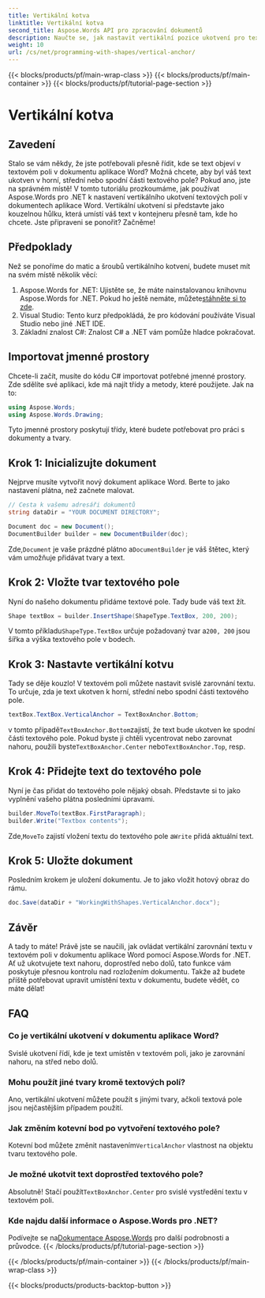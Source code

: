 ```yaml
---
title: Vertikální kotva
linktitle: Vertikální kotva
second_title: Aspose.Words API pro zpracování dokumentů
description: Naučte se, jak nastavit vertikální pozice ukotvení pro textová pole v dokumentech aplikace Word pomocí Aspose.Words for .NET. Včetně jednoduchého průvodce krok za krokem.
weight: 10
url: /cs/net/programming-with-shapes/vertical-anchor/
---
```


{{< blocks/products/pf/main-wrap-class >}}
{{< blocks/products/pf/main-container >}}
{{< blocks/products/pf/tutorial-page-section >}}

# Vertikální kotva

## Zavedení

Stalo se vám někdy, že jste potřebovali přesně řídit, kde se text objeví v textovém poli v dokumentu aplikace Word? Možná chcete, aby byl váš text ukotven v horní, střední nebo spodní části textového pole? Pokud ano, jste na správném místě! V tomto tutoriálu prozkoumáme, jak používat Aspose.Words pro .NET k nastavení vertikálního ukotvení textových polí v dokumentech aplikace Word. Vertikální ukotvení si představte jako kouzelnou hůlku, která umístí váš text v kontejneru přesně tam, kde ho chcete. Jste připraveni se ponořit? Začněme!

## Předpoklady

Než se ponoříme do matic a šroubů vertikálního kotvení, budete muset mít na svém místě několik věcí:

1.  Aspose.Words for .NET: Ujistěte se, že máte nainstalovanou knihovnu Aspose.Words for .NET. Pokud ho ještě nemáte, můžete[stáhněte si to zde](https://releases.aspose.com/words/net/).
2. Visual Studio: Tento kurz předpokládá, že pro kódování používáte Visual Studio nebo jiné .NET IDE.
3. Základní znalost C#: Znalost C# a .NET vám pomůže hladce pokračovat.

## Importovat jmenné prostory

Chcete-li začít, musíte do kódu C# importovat potřebné jmenné prostory. Zde sdělíte své aplikaci, kde má najít třídy a metody, které použijete. Jak na to:

```csharp
using Aspose.Words;
using Aspose.Words.Drawing;
```

Tyto jmenné prostory poskytují třídy, které budete potřebovat pro práci s dokumenty a tvary.

## Krok 1: Inicializujte dokument

Nejprve musíte vytvořit nový dokument aplikace Word. Berte to jako nastavení plátna, než začnete malovat.

```csharp
// Cesta k vašemu adresáři dokumentů
string dataDir = "YOUR DOCUMENT DIRECTORY";

Document doc = new Document();
DocumentBuilder builder = new DocumentBuilder(doc);
```

 Zde,`Document` je vaše prázdné plátno a`DocumentBuilder` je váš štětec, který vám umožňuje přidávat tvary a text.

## Krok 2: Vložte tvar textového pole

Nyní do našeho dokumentu přidáme textové pole. Tady bude váš text žít. 

```csharp
Shape textBox = builder.InsertShape(ShapeType.TextBox, 200, 200);
```

 V tomto příkladu`ShapeType.TextBox` určuje požadovaný tvar a`200, 200` jsou šířka a výška textového pole v bodech.

## Krok 3: Nastavte vertikální kotvu

Tady se děje kouzlo! V textovém poli můžete nastavit svislé zarovnání textu. To určuje, zda je text ukotven k horní, střední nebo spodní části textového pole.

```csharp
textBox.TextBox.VerticalAnchor = TextBoxAnchor.Bottom;
```

 v tomto případě`TextBoxAnchor.Bottom`zajistí, že text bude ukotven ke spodní části textového pole. Pokud byste ji chtěli vycentrovat nebo zarovnat nahoru, použili byste`TextBoxAnchor.Center` nebo`TextBoxAnchor.Top`, resp.

## Krok 4: Přidejte text do textového pole

Nyní je čas přidat do textového pole nějaký obsah. Představte si to jako vyplnění vašeho plátna posledními úpravami.

```csharp
builder.MoveTo(textBox.FirstParagraph);
builder.Write("Textbox contents");
```

 Zde,`MoveTo` zajistí vložení textu do textového pole a`Write` přidá aktuální text.

## Krok 5: Uložte dokument

Posledním krokem je uložení dokumentu. Je to jako vložit hotový obraz do rámu.

```csharp
doc.Save(dataDir + "WorkingWithShapes.VerticalAnchor.docx");
```

## Závěr

A tady to máte! Právě jste se naučili, jak ovládat vertikální zarovnání textu v textovém poli v dokumentu aplikace Word pomocí Aspose.Words for .NET. Ať už ukotvujete text nahoru, doprostřed nebo dolů, tato funkce vám poskytuje přesnou kontrolu nad rozložením dokumentu. Takže až budete příště potřebovat upravit umístění textu v dokumentu, budete vědět, co máte dělat!

## FAQ

### Co je vertikální ukotvení v dokumentu aplikace Word?
Svislé ukotvení řídí, kde je text umístěn v textovém poli, jako je zarovnání nahoru, na střed nebo dolů.

### Mohu použít jiné tvary kromě textových polí?
Ano, vertikální ukotvení můžete použít s jinými tvary, ačkoli textová pole jsou nejčastějším případem použití.

### Jak změním kotevní bod po vytvoření textového pole?
 Kotevní bod můžete změnit nastavením`VerticalAnchor` vlastnost na objektu tvaru textového pole.

### Je možné ukotvit text doprostřed textového pole?
 Absolutně! Stačí použít`TextBoxAnchor.Center` pro svislé vystředění textu v textovém poli.

### Kde najdu další informace o Aspose.Words pro .NET?
 Podívejte se na[Dokumentace Aspose.Words](https://reference.aspose.com/words/net/) pro další podrobnosti a průvodce.
{{< /blocks/products/pf/tutorial-page-section >}}

{{< /blocks/products/pf/main-container >}}
{{< /blocks/products/pf/main-wrap-class >}}

{{< blocks/products/products-backtop-button >}}
